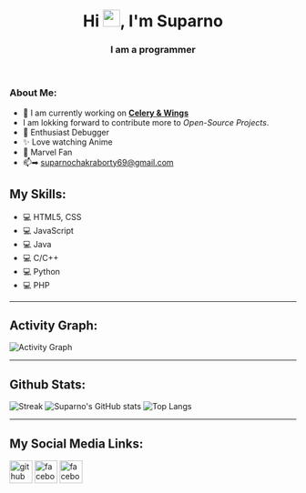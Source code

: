 
<div align="center">
<h1>Hi <img src="https://raw.githubusercontent.com/MartinHeinz/MartinHeinz/master/wave.gif" width="30px" height="30px">, I'm Suparno</h1>
<h3>I am a programmer</h3>

<!-- <img src="./Suparno-Profile-Picture.jpg" height="525"><br> -->

<!-- . And <br>I love watching Anime, MCU movies and other super-hero movies and super natural things. -->
</div>

<br>

### About Me:
- 🏢 I am currently working on **[Celery & Wings](https://github.com/Animesh-456/Restaurant-Application "Based on Node.js")**
-  I am lokking forward to contribute more to *Open-Source Projects*.
- 🎇 Enthusiast Debugger
- ✨ Love watching Anime
- 🤩 Marvel Fan
- 📫➡ suparnochakraborty69@gmail.com
<!-- - 🎞 My Resume [xD](https://example.com "resume") -->

## My Skills:
- 💻 HTML5, CSS
- 💻 JavaScript  
- 💻 Java
- 💻 C/C++
- 💻 Python
- 💻 PHP

---

## Activity Graph:
![Activity Graph](https://activity-graph.herokuapp.com/graph?username=Suparno-0069&theme=redical)

---

## Github Stats:
![Streak](https://github-readme-streak-stats.herokuapp.com/?user=Suparno-0069&theme=radical) ![Suparno's GitHub stats](https://github-readme-stats.vercel.app/api?username=Suparno-0069&show_icons=true&theme=radical)
![Top Langs](https://github-readme-stats.vercel.app/api/top-langs/?username=Suparno-0069&langs_count=69&theme=radical&layout=compact)


---

## My Social Media Links:
[<img src='https://img.icons8.com/fluent/48/000000/github.png' alt='github' height='40'>](https://github.com/Suparno-0069 "GitHub") [<img src='https://img.icons8.com/color/48/000000/facebook-new.png' alt='facebook' height='40'>](https://www.facebook.com/suparno.chakraborty.927 "FaceBook") [<img src='https://img.icons8.com/color/48/000000/instagram-new.png' alt='facebook' height='40'>](https://www.instagram.com/i_ironman_love_you_3000/ "Instagram") 
